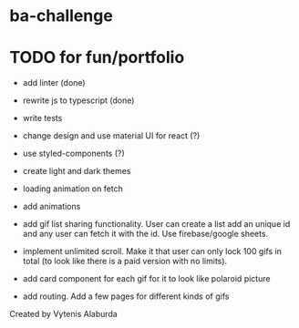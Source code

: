 # ba-challenge

# TODO for fun/portfolio

- add linter (done)
- rewrite js to typescript (done)
- write tests
- change design and use material UI for react (?)
- use styled-components (?)

- create light and dark themes
- loading animation on fetch
- add animations
- add gif list sharing functionality. User can create a list add an unique id and any user can fetch it with the id. Use firebase/google sheets.   
- implement unlimited scroll. Make it that user can only lock 100 gifs in total (to look like there is a paid version with no limits).
- add card component for each gif for it to look like polaroid picture
- add routing. Add a few pages for different kinds of gifs

 
Created by Vytenis Alaburda

